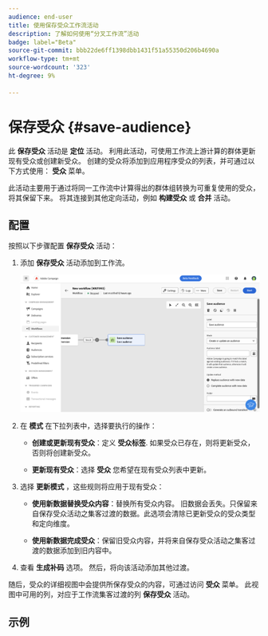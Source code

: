 ```yaml
---
audience: end-user
title: 使用保存受众工作流活动
description: 了解如何使用“分叉工作流”活动
badge: label="Beta"
source-git-commit: bbb22de6ff1398dbb1431f51a55350d206b4690a
workflow-type: tm+mt
source-wordcount: '323'
ht-degree: 9%

---
```



# 保存受众 {#save-audience}

<!--
>[!CONTEXTUALHELP]
>id="???"
>title="Save audience activity"
>abstract="The Save audience activity allows you to..."
-->

此 **保存受众** 活动是 **定位** 活动。 利用此活动，可使用工作流上游计算的群体更新现有受众或创建新受众。 创建的受众将添加到应用程序受众的列表，并可通过以下方式使用： **受众** 菜单。

此活动主要用于通过将同一工作流中计算得出的群体组转换为可重复使用的受众，将其保留下来。 将其连接到其他定向活动，例如 **构建受众** 或 **合并** 活动。

## 配置

按照以下步骤配置 **保存受众** 活动：

1. 添加 **保存受众** 活动添加到工作流。

   ![](../assets/workflow-save-audience.png)

1. 在 **模式** 在下拉列表中，选择要执行的操作：

   * **创建或更新现有受众**：定义 **受众标签**. 如果受众已存在，则将更新受众，否则将创建新受众。

   * **更新现有受众**：选择 **受众** 您希望在现有受众列表中更新。

1. 选择 **更新模式** ，这些规则将应用于现有受众：

   * **使用新数据替换受众内容**：替换所有受众内容。 旧数据会丢失。只保留来自保存受众活动之集客过渡的数据。此选项会清除已更新受众的受众类型和定向维度。

   * **使用新数据完成受众**：保留旧受众内容，并将来自保存受众活动之集客过渡的数据添加到旧内容中。

1. 查看 **生成补码** 选项。 然后，将向该活动添加其他过渡。

随后，受众的详细视图中会提供所保存受众的内容，可通过访问 **受众** 菜单。 此视图中可用的列，对应于工作流集客过渡的列 **保存受众** 活动。


## 示例



